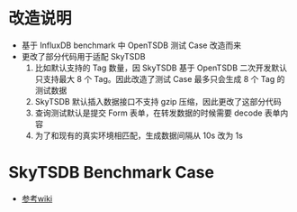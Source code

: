 # 改造说明
- 基于 InfluxDB benchmark 中 OpenTSDB 测试 Case 改造而来
- 更改了部分代码用于适配 SkyTSDB
    1. 比如默认支持的 Tag 数量，因 SkyTSDB 基于 OpenTSDB 二次开发默认只支持最大 8 个 Tag。因此改造了测试 Case 最多只会生成 8 个 Tag 的测试数据
    2. SkyTSDB 默认插入数据接口不支持 gzip 压缩，因此更改了这部分代码
    3. 查询测试默认是提交 Form 表单，在转发数据的时候需要 decode 表单内容
    4. 为了和现有的真实环境相匹配，生成数据间隔从 10s 改为 1s
    
# SkyTSDB Benchmark Case
- [参考wiki](http://192.168.20.14/SkyDB/SkyTSDB-Benchmark/wikis/SkyTSDB-Benchmark-Case)